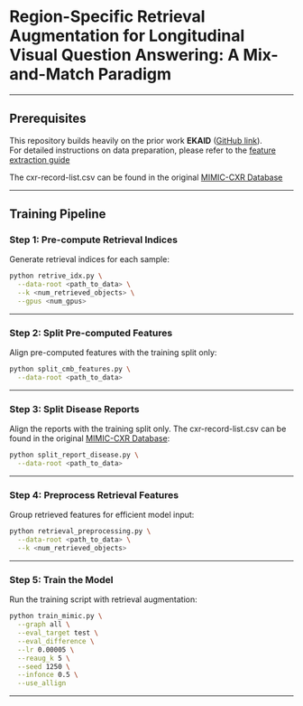 # Region-Specific Retrieval Augmentation for Longitudinal Visual Question Answering: A Mix-and-Match Paradigm

---

##  Prerequisites

This repository builds heavily on the prior work **EKAID** ([GitHub link](https://github.com/Holipori/EKAID/tree/main)).  
For detailed instructions on data preparation, please refer to the  [feature extraction guide](https://github.com/Holipori/EKAID/tree/main/feature%20extraction)

The cxr-record-list.csv can be found in the original [MIMIC-CXR Database](https://physionet.org/content/mimic-cxr/2.1.0/) 


---

##  Training Pipeline  

### **Step 1: Pre-compute Retrieval Indices**  
Generate retrieval indices for each sample:
```bash
python retrive_idx.py \
  --data-root <path_to_data> \
  --k <num_retrieved_objects> \
  --gpus <num_gpus>
```

---

### **Step 2: Split Pre-computed Features**  
Align pre-computed features with the training split only:
```bash
python split_cmb_features.py \
  --data-root <path_to_data>
```

---

### **Step 3: Split Disease Reports**  
Align the reports with the training split only. The cxr-record-list.csv can be found in the original [MIMIC-CXR Database](https://physionet.org/content/mimic-cxr/2.1.0/):
```bash
python split_report_disease.py \
  --data-root <path_to_data>
```

---

### **Step 4: Preprocess Retrieval Features**  
Group retrieved features for efficient model input:
```bash
python retrieval_preprocessing.py \
  --data-root <path_to_data> \
  --k <num_retrieved_objects>
```

---

### **Step 5: Train the Model**  
Run the training script with retrieval augmentation:
```bash
python train_mimic.py \
  --graph all \
  --eval_target test \
  --eval_difference \
  --lr 0.00005 \
  --reaug_k 5 \
  --seed 1250 \
  --infonce 0.5 \
  --use_allign
```

---

